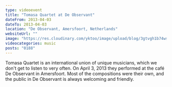 ```yaml
---
type: videoevent
title: "Tomasa Quartet at De Observant"
dateFrom: 2013-04-03
dateTo: 2013-04-03
location: "De Observant, Amersfoort, Netherlands"
websiteUrl: ""
image: "https://res.cloudinary.com/yktoo/image/upload/blog/3gtvgh1b74ws1513.jpg"
videocategories: music
posts: "0188"
---
```


Tomasa Quartet is an international union of unique musicians, which we don't get to listen to very often. On April 3, 2013 they performed at the café De Observant in Amersfoort. Most of the compositions were their own, and the public in De Observant is always welcoming and friendly.
